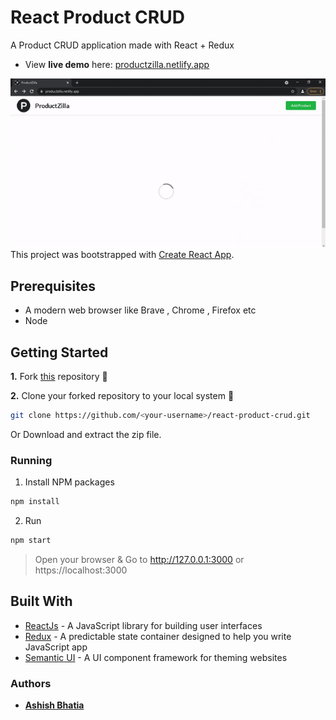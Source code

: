 # React Product CRUD

A Product CRUD application made with React + Redux

- View **live demo** here: [productzilla.netlify.app](https://productzilla.netlify.app/)

![preview](preview.gif)
<br />This project was bootstrapped with [Create React App](https://github.com/facebook/create-react-app).

## Prerequisites
- A modern web browser like Brave , Chrome , Firefox etc
- Node


## Getting Started

**1.** Fork [this](https://github.com/ashishbhatiam/react-product-crud) repository :fork_and_knife:

**2.** Clone your forked repository to your local system :busts_in_silhouette:

```sh
git clone https://github.com/<your-username>/react-product-crud.git
```

Or Download and extract the zip file.

### Running

1. Install NPM packages

```sh
npm install
```

2. Run

```sh
npm start
```

> Open your browser & Go to http://127.0.0.1:3000 or https://localhost:3000

## Built With

- [ReactJs](https://reactjs.org) - A JavaScript library for building user interfaces
- [Redux](https://redux.js.org) - A predictable state container designed to help you write JavaScript app
- [Semantic UI](https://react.semantic-ui.com) - A UI component framework for theming websites
### Authors

- **[Ashish Bhatia](https://github.com/ashishbhatiam)**
